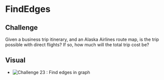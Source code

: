 # FindEdges

## Challenge

Given a business trip itinerary, and an Alaska Airlines route map, is the trip possible with direct flights? If so, how much will the total trip cost be?

## Visual
- ![Challenge 23 : Find edges in graph](../../../assets/GraphWeight.jpg)
